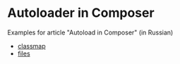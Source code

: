 Autoloader in Composer
======================

Examples for article "Autoload in Composer" (in Russian)

* [classmap](https://github.com/4devs/demo-autoload-composer/blob/master/web/classmap.php)
* [files](https://github.com/4devs/demo-autoload-composer/blob/master/web/files.php)